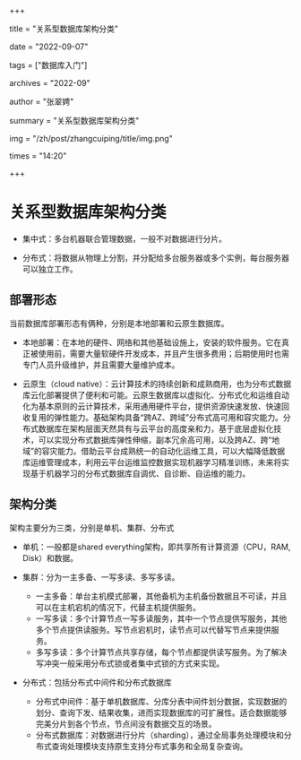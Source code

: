 +++

title = "关系型数据库架构分类" 

date = "2022-09-07" 

tags = ["数据库入门"] 

archives = "2022-09" 

author = "张翠娉" 

summary = "关系型数据库架构分类"

img = "/zh/post/zhangcuiping/title/img.png" 

times = "14:20"

+++

# 关系型数据库架构分类

- 集中式：多台机器联合管理数据，一般不对数据进行分片。

- 分布式：将数据从物理上分割，并分配给多台服务器或多个实例，每台服务器可以独立工作。

## 部署形态

当前数据库部署形态有俩种，分别是本地部署和云原生数据库。

- 本地部署：在本地的硬件、网络和其他基础设施上，安装的软件服务。它在真正被使用前，需要大量软硬件开发成本，并且产生很多费用；后期使用时也需专门人员升级维护，并且需要大量维护成本。

- 云原生（cloud native）：云计算技术的持续创新和成熟商用，也为分布式数据库云化部署提供了便利和可能。云原生数据库以虚拟化、分布式化和运维自动化为基本原则的云计算技术，采用通用硬件平台，提供资源快速发放、快速回收复用的弹性能力。基础架构具备“跨AZ、跨域”分布式高可用和容灾能力。分布式数据库在架构层面天然具有与云平台的高度亲和力，基于底层虚拟化技术，可以实现分布式数据库弹性伸缩，副本冗余高可用，以及跨AZ、跨“地域”的容灾能力。借助云平台成熟统一的自动化运维工具，可以大幅降低数据库运维管理成本，利用云平台运维监控数据实现机器学习精准训练，未来将实现基于机器学习的分布式数据库自调优、自诊断、自运维的能力。

## 架构分类

架构主要分为三类，分别是单机、集群、分布式

- 单机：一般都是shared everything架构，即共享所有计算资源（CPU，RAM, Disk）和数据。

- 集群：分为一主多备、一写多读、多写多读。
  - 一主多备：单台主机模式部署，其他备机为主机备份数据且不可读，并且可以在主机宕机的情况下，代替主机提供服务。
  - 一写多读：多个计算节点一写多读服务，其中一个节点提供写服务，其他多个节点提供读服务。写节点宕机时，读节点可以代替写节点来提供服务。
  - 多写多读：多个计算节点共享存储，每个节点都提供读写服务。为了解决写冲突一般采用分布式锁或者集中式锁的方式来实现。

- 分布式：包括分布式中间件和分布式数据库
  + 分布式中间件：基于单机数据库、分库分表中间件划分数据，实现数据的划分、查询下发、结果收集，进而实现数据库的可扩展性。适合数据能够完美分片到各个节点，节点间没有数据交互的场景。
  + 分布式数据库：对数据进行分片（sharding），通过全局事务处理模块和分布式查询处理模块支持原生支持分布式事务和全局复杂查询。
